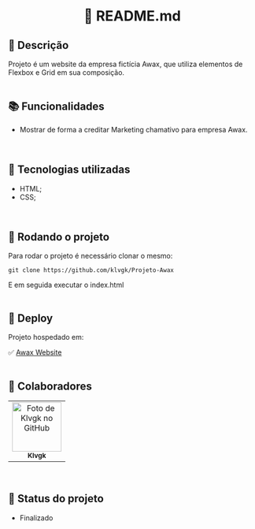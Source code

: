 <h1 align="center">🧬 README.md</h1>

## :memo: Descrição
Projeto é um website da empresa fictícia Awax, que utiliza elementos de Flexbox e Grid em sua composição.
<br><br>

## :books: Funcionalidades
* Mostrar de forma a creditar Marketing chamativo para empresa Awax.
<br>

## :wrench: Tecnologias utilizadas
* HTML;
* CSS;
<br>

## :rocket: Rodando o projeto
Para rodar o projeto é necessário clonar o mesmo:
```
git clone https://github.com/klvgk/Projeto-Awax
```
E em seguida executar o index.html
<br><br>

## 👾 Deploy
Projeto hospedado em:

✅ <a href="https://klvgk.github.io/projeto-awax/">Awax Website</a>
<br><br>

## :handshake: Colaboradores
<table>
  <tr>
    <td align="center">
      <a href="http://github.com/klvgk">
        <img src="https://avatars.githubusercontent.com/u/25831261?s=400&u=de43f75cc712971a37f8728114353248834cf9dd&v=4" width="100px;" alt="Foto de Klvgk no GitHub"/><br>
        <sub>
          <b>Klvgk</b>
        </sub>
      </a>
    </td>
  </tr>
</table>
<br>

## :dart: Status do projeto
* Finalizado
